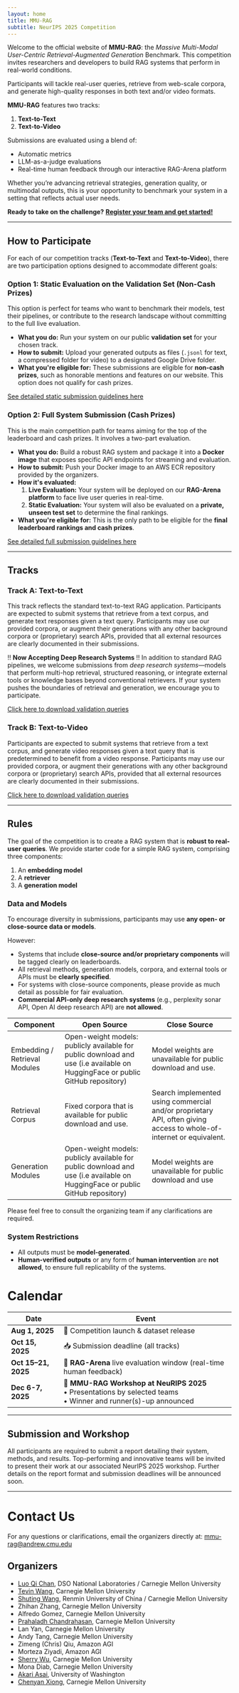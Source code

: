 ```yaml
---
layout: home
title: MMU-RAG
subtitle: NeurIPS 2025 Competition
---
```

Welcome to the official website of **MMU-RAG**: the *Massive Multi-Modal User-Centric Retrieval-Augmented Generation* Benchmark. This competition invites researchers and developers to build RAG systems that perform in real-world conditions.

Participants will tackle real-user queries, retrieve from web-scale corpora, and generate high-quality responses in both text and/or video formats. 

**MMU-RAG** features two tracks:

1. **Text-to-Text**
2. **Text-to-Video**

Submissions are evaluated using a blend of:

- Automatic metrics
- LLM-as-a-judge evaluations
- Real-time human feedback through our interactive RAG-Arena platform

Whether you’re advancing retrieval strategies, generation quality, or multimodal outputs, this is your opportunity to benchmark your system in a setting that reflects actual user needs.

**Ready to take on the challenge?** [**Register your team and get started!**](/MMU-RAGent-Preview/getting-started/)

------

## How to Participate

For each of our competition tracks (**Text-to-Text** and **Text-to-Video**), there are two participation options designed to accommodate different goals:

### Option 1: Static Evaluation on the Validation Set (Non-Cash Prizes)

This option is perfect for teams who want to benchmark their models, test their pipelines, or contribute to the research landscape without committing to the full live evaluation.

-   **What you do:** Run your system on our public **validation set** for your chosen track.
-   **How to submit:** Upload your generated outputs as files (`.jsonl` for text, a compressed folder for video) to a designated Google Drive folder.
-   **What you're eligible for:** These submissions are eligible for **non-cash prizes**, such as honorable mentions and features on our website. This option does not qualify for cash prizes.

[See detailed static submission guidelines here](/MMU-RAGent-Preview/static-evaluation/)

### Option 2: Full System Submission (Cash Prizes)

This is the main competition path for teams aiming for the top of the leaderboard and cash prizes. It involves a two-part evaluation.

-   **What you do:** Build a robust RAG system and package it into a **Docker image** that exposes specific API endpoints for streaming and evaluation.
-   **How to submit:** Push your Docker image to an AWS ECR repository provided by the organizers.
-   **How it's evaluated:**
    1.  **Live Evaluation:** Your system will be deployed on our **RAG-Arena platform** to face live user queries in real-time.
    2.  **Static Evaluation:** Your system will also be evaluated on a **private, unseen test set** to determine the final rankings.
-   **What you're eligible for:** This is the only path to be eligible for the **final leaderboard rankings and cash prizes**.

[See detailed full submission guidelines here](/MMU-RAGent-Preview/full-submission/)

------

## Tracks

### Track A: Text-to-Text

This track reflects the standard text-to-text RAG application. Participants are expected to submit systems that retrieve from a text corpus, and generate text responses given a text query. Participants may use our provided corpora, or augment their generations with any other background corpora or (proprietary) search APIs, provided that all external resources are clearly documented in their submissions.

!! **Now Accepting Deep Research Systems** !!
In addition to standard RAG pipelines, we welcome submissions from *deep research systems*—models that perform multi-hop retrieval, structured reasoning, or integrate external tools or knowledge bases beyond conventional retrievers. If your system pushes the boundaries of retrieval and generation, we encourage you to participate.

[Click here to download validation queries](https://drive.google.com/file/d/1-a7VaGGMrzxqTI1rCrQTiB_lqBjLOWcv/view?usp=drive_link)

### Track B: Text-to-Video

Participants are expected to submit systems that retrieve from a text corpus, and generate video responses given a text query that is predetermined to benefit from a video response. Participants may use our provided corpora, or augment their generations with any other background corpora or (proprietary) search APIs, provided that all external resources are clearly documented in their submissions.

[Click here to download validation queries](https://drive.google.com/file/d/1vh15gpHxYV9GBICN7_EI99TGR3uHAdSP/view?usp=sharing)

------

## Rules

The goal of the competition is to create a RAG system that is **robust to real-user queries**. We provide starter code for a simple RAG system, comprising three components:

1. An **embedding model**
2. A **retriever**
3. A **generation model**



### **Data and Models**

To encourage diversity in submissions, participants may use **any open- or close-source data or models**.

However:

- Systems that include **close-source and/or proprietary components** will be tagged clearly on leaderboards.
- All retrieval methods, generation models, corpora, and external tools or APIs must be **clearly specified**.
- For systems with close-source components, please provide as much detail as possible for fair evaluation.
- **Commercial API-only deep research systems** (e.g.,  perplexity sonar API, Open AI deep research API) are **not allowed**.

| Component                     | Open Source                                                  | Close Source                                                 |
| ----------------------------- | ------------------------------------------------------------ | ------------------------------------------------------------ |
| Embedding / Retrieval Modules | Open-weight models: publicly available for public download and use (i.e available on HuggingFace or public GitHub repository) | Model weights are unavailable for public download and use.   |
| Retrieval Corpus              | Fixed corpora that is available for public download and use. | Search implemented using commercial and/or proprietary API, often giving access to whole-of-internet or equivalent. |
| Generation Modules            | Open-weight models: publicly available for public download and use (i.e available on HuggingFace or public GitHub repository) | Model weights are unavailable for public download and use    |

Please feel free to consult the organizing team if any clarifications are required. 



### **System Restrictions**

- All outputs must be **model-generated**.
- **Human-verified outputs** or any form of **human intervention** are **not allowed**, to ensure full replicability of the systems.



# Calendar

| **Date**            | **Event**                                                    |
| ------------------- | ------------------------------------------------------------ |
| **Aug 1, 2025**     | 🚀 Competition launch & dataset release                       |
| **Oct 15, 2025**    | 📥 Submission deadline (all tracks)                           |
| **Oct 15–21, 2025** | 🧪 **RAG-Arena** live evaluation window (real-time human feedback) |
| **Dec 6-7, 2025**   | 🎤 **MMU-RAG Workshop at NeuRIPS 2025**<br />• Presentations by selected teams<br />• Winner and runner(s)-up announced |


---

## Submission and Workshop

All participants are required to submit a report detailing their system, methods, and results. Top-performing and innovative teams will be invited to present their work at our associated NeurIPS 2025 workshop. Further details on the report format and submission deadlines will be announced soon.

---

# Contact Us

For any questions or clarifications, email the organizers directly at: mmu-rag@andrew.cmu.edu

## Organizers

- [Luo Qi Chan](https://luoqichan.github.io), DSO National Laboratories / Carnegie Mellon University  
- [Tevin Wang](https://tevinwang.com), Carnegie Mellon University  
- [Shuting Wang](https://shootingwong.github.io), Renmin University of China / Carnegie Mellon University  
- Zhihan Zhang, Carnegie Mellon University  
- Alfredo Gomez, Carnegie Mellon University  
- [Prahaladh Chandrahasan](https://prahaladhchandrahasan.github.io), Carnegie Mellon University  
- Lan Yan, Carnegie Mellon University  
- Andy Tang, Carnegie Mellon University  
- Zimeng (Chris) Qiu, Amazon AGI  
- Morteza Ziyadi, Amazon AGI  
- [Sherry Wu](https://www.cs.cmu.edu/~sherryw/), Carnegie Mellon University  
- Mona Diab, Carnegie Mellon University  
- [Akari Asai](https://akariasai.github.io), University of Washington
- [Chenyan Xiong](https://www.cs.cmu.edu/~cx/), Carnegie Mellon University  